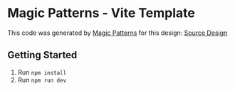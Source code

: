 # Magic Patterns - Vite Template

This code was generated by [Magic Patterns](https://magicpatterns.com) for this design: [Source Design](https://www.magicpatterns.com/c/efjw6jjmqjnc3cjstg545c)

## Getting Started

1. Run `npm install`
2. Run `npm run dev`
